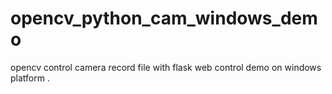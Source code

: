 # opencv_python_cam_windows_demo
opencv control camera record file with flask web control demo on windows platform .
